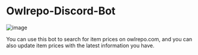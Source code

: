 # Owlrepo-Discord-Bot

![image](https://github.com/woogyeom/Owlrepo-Discord-Bot/assets/17395464/a39261d4-1f26-4d33-b592-37aac2f5471e)

You can use this bot to search for item prices on owlrepo.com, and you can also update item prices with the latest information you have.
